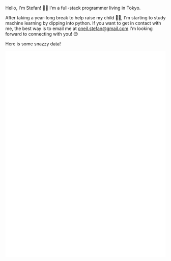 
<!-- If you're using "main" as default branch -->

Hello, I'm Stefan! 👋🏼 I'm a full-stack programmer living in Tokyo. 

After taking a year-long break to help raise my child 👶🏼, I'm starting to study machine learning by dipping into python. 
If you want to get in contact with me, the best way is to email me at oneil.stefan@gmail.com I'm looking forward to connecting with you! 😊

Here is some snazzy data!

![Metrics](https://github.com/bluebot08/bluebot08/blob/main/github-metrics.svg)
